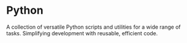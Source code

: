 # Python
A collection of versatile Python scripts and utilities for a wide range of tasks. Simplifying development with reusable, efficient code.
